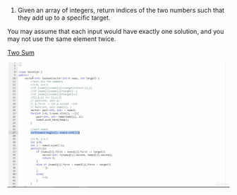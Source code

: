 

1. Given an array of integers, return indices of the two numbers such that they add up to a specific target.

You may assume that each input would have exactly one solution, and you may not use the same element twice.

[Two Sum](https://leetcode.com/problems/two-sum/)

![Two Sum](A.png)